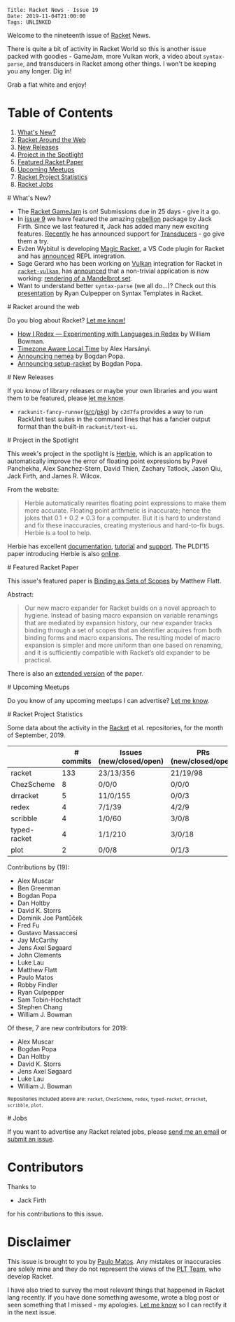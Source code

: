     Title: Racket News - Issue 19
    Date: 2019-11-04T21:00:00
	Tags: UNLINKED

Welcome to the nineteenth issue of [Racket](https://www.racket-lang.org) News. 
	
There is quite a bit of activity in Racket World so this is another issue packed with goodies - GameJam, more Vulkan work, a video about `syntax-parse`, and transducers in Racket among other things. I won't be keeping you any longer. Dig in!

Grab a flat white and enjoy!

# Table of Contents

1. [What's New?](#whatsnew)
2. [Racket Around the Web](#aroundtheweb)
3. [New Releases](#newreleases)
4. [Project in the Spotlight](#spotlight)
5. [Featured Racket Paper](#featuredpaper)
6. [Upcoming Meetups](#meetups)
7. [Racket Project Statistics](#stats)
8. [Racket Jobs](#jobs)

<div id='whatsnew'/>
# What's New?

* The [Racket GameJam](https://itch.io/jam/racket-2019-gamejam) is on! Submissions due in 25 days - give it a go.
* In [issue 9](https://racket-news.com/2019/06/racket-news-issue-9.html#spotlight) we have featured the amazing [rebellion](https://github.com/jackfirth/rebellion) package by Jack Firth. Since we last featured it, Jack has added many new exciting features. [Recently](https://groups.google.com/d/msg/racket-users/AxNC_9Xivlo/HGr5wq6CAQAJ) he has announced support for [Transducers](https://docs.racket-lang.org/rebellion/Transducers.html) - go give them a try.
* Evžen Wybitul is developing [Magic Racket](https://github.com/Eugleo/magic-racket), a VS Code plugin for Racket and has [announced](https://groups.google.com/d/msg/racket-users/WTolfJ_Hy0Q/qY6ULdZ7AQAJ) REPL integration.
* Sage Gerard who has been working on [Vulkan](https://www.amd.com/de/technologies/vulkan) integration for Racket in [`racket-vulkan`](https://github.com/zyrolasting/racket-vulkan), has [announced](https://groups.google.com/d/msg/racket-users/-FZt-SoQWKU/8RK8zB6mBwAJ) that a non-trivial application is now working: [rendering of a Mandelbrot set](https://github.com/zyrolasting/racket-vulkan/blob/13b813280193ee8e885a522b5949e90c5f1ad5f0/examples/mandelbrot/mandelbrot.rkt).
* Want to understand better `syntax-parse` (we all do...)? Check out this [presentation](https://www.youtube.com/watch?v=im-iNri_3gg) by Ryan Culpepper on Syntax Templates in Racket. 

<div id='aroundtheweb'/>
# Racket around the web

Do you blog about Racket? [Let me know!](mailto:pmatos@linki.tools)

* [How I Redex — Experimenting with Languages in Redex](https://williamjbowman.com/blog/2019/10/06/how-i-redex-experimenting-with-languages-in-redex/) by William Bowman.
* [Timezone Aware Local Time](https://alex-hhh.github.io/2019/10/local-time.html) by Alex Harsányi.
* [Announcing nemea](https://defn.io/2019/10/31/ann-nemea/) by Bogdan Popa.
* [Announcing setup-racket](https://defn.io/2019/11/03/ann-setup-racket/) by Bogdan Popa.

<div id='newreleases'/>
# New Releases

If you know of library releases or maybe your own libraries and you want them to be featured, please [let me know](mailto:pmatos@linki.tools).

* `rackunit-fancy-runner`([src](https://github.com/c2d7fa/rackunit-fancy-runner/)/[pkg](https://pkgs.racket-lang.org/package/rackunit-fancy-runner)) by `c2d7fa` provides a way to run RackUnit test suites in the command lines that has a fancier output format than the built-in `rackunit/text-ui`.

<div id='spotlight'/>
# Project in the Spotlight

This week's project in the spotlight is [Herbie](https://herbie.uwplse.org/), which is an application to automatically improve the error of floating point expressions by Pavel Panchekha, Alex Sanchez-Stern, David Thien, Zachary Tatlock, Jason Qiu, Jack Firth, and James R. Wilcox.

From the website:

> Herbie automatically rewrites floating point expressions to make them more accurate. Floating point arithmetic is inaccurate; hence the jokes that 0.1 + 0.2 ≠ 0.3 for a computer. But it is hard to understand and fix these inaccuracies, creating mysterious and hard-to-fix bugs. Herbie is a tool to help. 

Herbie has excellent [documentation](https://herbie.uwplse.org/doc.html), [tutorial](https://herbie.uwplse.org/doc/latest/tutorial.html) and [support](https://mailman.cs.washington.edu/mailman/listinfo/herbie). The PLDI'15 paper introducing Herbie is also [online](https://herbie.uwplse.org/pldi15.html).

<div id='featuredpaper'/>
# Featured Racket Paper

This issue's featured paper is [Binding as Sets of Scopes](https://drive.google.com/open?id=13CJsXS12vX3X-r9EnfMQRDl0BBoQMxHr) by Matthew Flatt.

Abstract:

> Our new macro expander for Racket builds on a novel approach to hygiene. Instead of basing macro expansion on variable renamings that are mediated by expansion history, our new expander tracks binding through a set of scopes that an identifier acquires from both binding forms and macro expansions. The resulting model of macro expansion is simpler and more uniform than one based on renaming, and it is sufficiently compatible with Racket’s old expander to be practical.

There is also an [extended version](https://www.cs.utah.edu/plt/scope-sets/) of the paper.

<div id='meetups'/>
# Upcoming Meetups

Do you know of any upcoming meetups I can advertise? [Let me know](mailto:pmatos@linki.tools).

<div id='stats'/>
# Racket Project Statistics

Some data about the activity in the [Racket](https://github.com/racket) et al. repositories, for the month of September, 2019.

<!-- Repo racket -->
<!-- # Commits: 133 -->
<!-- Issues: 23/13/356 -->
<!-- PRs: 21/19/98 -->

<!-- Repo ChezScheme -->
<!-- # Commits: 8 -->
<!-- Issues: 0/0/0 -->
<!-- PRs: 0/0/0 -->

<!-- Repo drracket -->
<!-- # Commits: 5 -->
<!-- Issues: 11/0/155 -->
<!-- PRs: 0/0/3 -->

<!-- Repo redex -->
<!-- # Commits: 4 -->
<!-- Issues: 7/1/39 -->
<!-- PRs: 4/2/9 -->

<!-- Repo scribble -->
<!-- # Commits: 4 -->
<!-- Issues: 1/0/60 -->
<!-- PRs: 2/2/9 -->

<!-- Repo typed-racket -->
<!-- # Commits: 4 -->
<!-- Issues: 1/1/210 -->
<!-- PRs: 3/0/18 -->

<!-- Repo plot -->
<!-- # Commits: 2 -->
<!-- Issues: 0/0/8 -->
<!-- PRs: 0/1/3 -->


<div class="table-wrapper">
<table class="fl-table">
<thead>
<tr><th></th><th># commits</th><th>Issues (new/closed/open)</th><th>PRs (new/closed/open)</th></tr>
</thead>
<tr><td>racket</td><td>133</td>          <td>23/13/356</td>        <td>21/19/98</td></tr>
<tr><td>ChezScheme</td><td>8</td>        <td>0/0/0</td>            <td>0/0/0</td></tr>
<tr><td>drracket</td><td>5</td>          <td>11/0/155</td>         <td>0/0/3</td></tr>
<tr><td>redex</td><td>4</td>             <td>7/1/39</td>           <td>4/2/9</td></tr>
<tr><td>scribble</td><td>4</td>          <td>1/0/60</td>           <td>3/0/8</td></tr>
<tr><td>typed-racket</td><td>4</td>      <td>1/1/210</td>          <td>3/0/18</td></tr>
<tr><td>plot</td><td>2</td>              <td>0/0/8</td>            <td>0/1/3</td></tr>
</table>
</div>

Contributions by (19):

* Alex Muscar
* Ben Greenman
* Bogdan Popa
* Dan Holtby
* David K. Storrs
* Dominik Joe Pantůček
* Fred Fu
* Gustavo Massaccesi
* Jay McCarthy
* Jens Axel Søgaard
* John Clements
* Luke Lau
* Matthew Flatt
* Paulo Matos
* Robby Findler
* Ryan Culpepper
* Sam Tobin-Hochstadt
* Stephen Chang
* William J. Bowman

Of these, 7 are new contributors for 2019:

* Alex Muscar
* Bogdan Popa
* Dan Holtby
* David K. Storrs
* Jens Axel Søgaard
* Luke Lau
* William J. Bowman

<small>Repositories included above are: `racket`, `ChezScheme`, `redex`, `typed-racket`, `drracket`, `scribble`, `plot`.</small>

<div id='jobs'/>
# Jobs

If you want to advertise any Racket related jobs, please [send me an email](mailto:pmatos@linki.tools) or [submit an issue](https://gitlab.com/racket-news/racket-news.gitlab.io/issues).

# Contributors

Thanks to

* Jack Firth

for his contributions to this issue.

# Disclaimer

This issue is brought to you by [Paulo Matos](mailto:pmatos@linki.tools). Any mistakes or inaccuracies are solely mine and
they do not represent the views of the [PLT Team](http://www.racket-lang.org/team.html), who develop Racket.

I have also tried to survey the most relevant things that happened in Racket lang recently. If you have done something awesome, wrote a blog post or seen something that I missed - my apologies. [Let me know](mailto:pmatos@linki.tools) so I can rectify it in the next issue.
